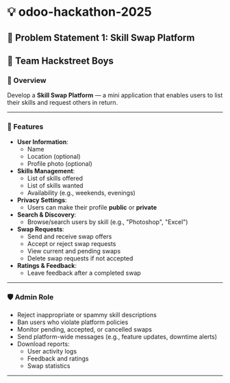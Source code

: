 # 💡 odoo-hackathon-2025

## 🧩 Problem Statement 1: Skill Swap Platform

## 👥 Team Hackstreet Boys

### 📝 Overview

Develop a **Skill Swap Platform** — a mini application that enables users to list their skills and request others in return.

---

### 🚀 Features

- **User Information**:
  - Name
  - Location (optional)
  - Profile photo (optional)
- **Skills Management**:
  - List of skills offered
  - List of skills wanted
  - Availability (e.g., weekends, evenings)
- **Privacy Settings**:
  - Users can make their profile **public** or **private**
- **Search & Discovery**:
  - Browse/search users by skill (e.g., "Photoshop", "Excel")
- **Swap Requests**:
  - Send and receive swap offers
  - Accept or reject swap requests
  - View current and pending swaps
  - Delete swap requests if not accepted
- **Ratings & Feedback**:
  - Leave feedback after a completed swap

---

### 🛡️ Admin Role

- Reject inappropriate or spammy skill descriptions
- Ban users who violate platform policies
- Monitor pending, accepted, or cancelled swaps
- Send platform-wide messages (e.g., feature updates, downtime alerts)
- Download reports:
  - User activity logs
  - Feedback and ratings
  - Swap statistics
---